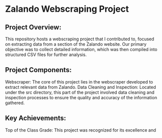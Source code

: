 # Zalando Webscraping Project
## Project Overview:
This repository hosts a webscraping project that I contributed to, focused on extracting data from a section of the Zalando website. Our primary objective was to collect detailed information, which was then compiled into structured CSV files for further analysis.

## Project Components:
Webscraper: The core of this project lies in the webscraper developed to extract relevant data from Zalando.
Data Cleaning and Inspection: Located under the src directory, this part of the project involved data cleaning and inspection processes to ensure the quality and accuracy of the information gathered.
## Key Achievements:
Top of the Class Grade: This project was recognized for its excellence and 
